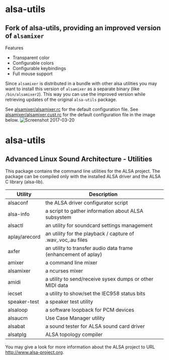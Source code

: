 # alsa-utils
## Fork of alsa-utils, providing an improved version of `alsamixer`

Features
- Transparent color
- Configurable colors
- Configurable keybindings
- Full mouse support

Since `alsamixer` is distributed in a bundle with other alsa utilities
you may want to install this version of `alsamixer` as a separate binary (like `/bin/alsamixer2`).
This way you can use the improved version while retrieving updates of the original `alsa-utils` package.

See [alsamixer/alsamixer.rc](alsamixer/alsamixer.rc) for the default configuration file.
See [alsamixer/alsamixer.cust.rc](alsamixer/alsamixer.cust.rc) for the default configuration file in the image below.
![Screenshot 2017-03-20](http://pixelbanane.de/yafu/3015496499/alsamixer-improved.png)

# alsa-utils
## Advanced Linux Sound Architecture - Utilities

This package contains the command line utilities for the ALSA project.
The package can be compiled only with the installed ALSA driver and
the ALSA C library (alsa-lib).

Utility         | Description
----------------|----------------------------------------------------
alsaconf	| the ALSA driver configurator script
alsa-info       | a script to gather information about ALSA subsystem
alsactl		| an utility for soundcard settings management
aplay/arecord	| an utility for the playback / capture of .wav,.voc,.au files
axfer		| an utility to transfer audio data frame (enhancement of aplay)
amixer		| a command line mixer
alsamixer	| a ncurses mixer
amidi		| a utility to send/receive sysex dumps or other MIDI data
iecset		| a utility to show/set the IEC958 status bits
speaker-test    | a speaker test utility
alsaloop        | a software loopback for PCM devices
alsaucm         | Use Case Manager utility
alsabat         | a sound tester for ALSA sound card driver
alsatplg        | ALSA topology compiler

You may give a look for more information about the ALSA project to URL
http://www.alsa-project.org.
